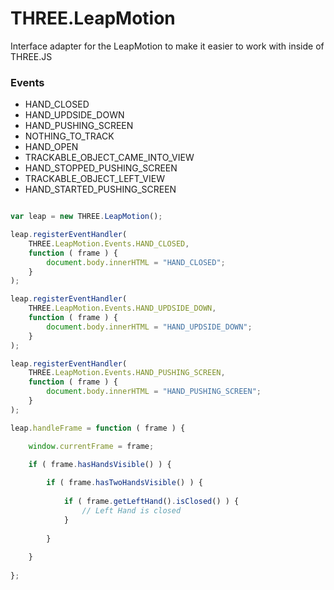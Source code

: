 THREE.LeapMotion
================

Interface adapter for the LeapMotion to make it easier to work with inside of THREE.JS

### Events
* HAND_CLOSED
* HAND_UPDSIDE_DOWN
* HAND_PUSHING_SCREEN
* NOTHING_TO_TRACK
* HAND_OPEN
* TRACKABLE_OBJECT_CAME_INTO_VIEW
* HAND_STOPPED_PUSHING_SCREEN
* TRACKABLE_OBJECT_LEFT_VIEW
* HAND_STARTED_PUSHING_SCREEN

```javascript

var leap = new THREE.LeapMotion();

leap.registerEventHandler(
	THREE.LeapMotion.Events.HAND_CLOSED,
	function ( frame ) {
		document.body.innerHTML = "HAND_CLOSED";
	}
);

leap.registerEventHandler(
	THREE.LeapMotion.Events.HAND_UPDSIDE_DOWN,
	function ( frame ) {
		document.body.innerHTML = "HAND_UPDSIDE_DOWN";
	}
);

leap.registerEventHandler(
	THREE.LeapMotion.Events.HAND_PUSHING_SCREEN,
	function ( frame ) {
		document.body.innerHTML = "HAND_PUSHING_SCREEN";
	}
);

leap.handleFrame = function ( frame ) {

	window.currentFrame = frame;

	if ( frame.hasHandsVisible() ) {
		
		if ( frame.hasTwoHandsVisible() ) {
			
			if ( frame.getLeftHand().isClosed() ) {
				// Left Hand is closed
			}
			
		}
		
	}
	
};


```

